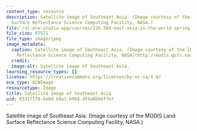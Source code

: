 ```yaml
---
content_type: resource
description: Satellite image of Southeast Asia. (Image courtesy of the MODIS Land
  Surface Reflectance Science Computing Facility, NASA.)
file: /ol-ocw-studio-app/courses/21h-504-east-asia-in-the-world-spring-2003/033171f84a0db8a1b968df4a8bbef7e7_21h-504s03.jpg
file_size: 97571
file_type: image/jpeg
image_metadata:
  caption: Satellite image of Southeast Asia. (Image courtesy of the [MODIS Land Surface
    Reflectance Science Computing Facility, NASA](http://modis.gsfc.nasa.gov/).)
  credit: ''
  image-alt: Satellite image of Southeast Asia.
learning_resource_types: []
license: https://creativecommons.org/licenses/by-nc-sa/4.0/
ocw_type: OCWImage
resourcetype: Image
title: Satellite image of Southeast Asia
uid: 033171f8-4a0d-b8a1-b968-df4a8bbef7e7
---
```

Satellite image of Southeast Asia. (Image courtesy of the MODIS Land Surface Reflectance Science Computing Facility, NASA.)